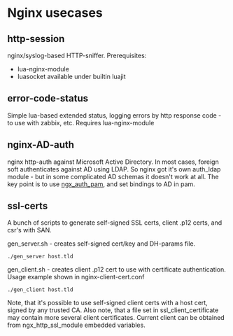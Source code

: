 # Nginx usecases

## http-session 

nginx/syslog-based HTTP-sniffer. Prerequisites:
 - lua-nginx-module
 - luasocket available under builtin luajit 

## error-code-status 

Simple lua-based extended status, logging errors by http response code - to use with zabbix, etc. Requires lua-nginx-module

## nginx-AD-auth 

nginx http-auth against Microsoft Active Directory. 
In most cases, foreign soft authenticates against AD using LDAP. So nginx got it's own auth_ldap module - but in some complicated AD schemas it doesn't work at all. 
The key point is to use [ngx_auth_pam](https://github.com/sto/ngx_http_auth_pam_module), and set bindings to AD in pam. 

## ssl-certs

A bunch of scripts to generate self-signed SSL certs, client .p12 certs, and csr's with SAN. 

gen_server.sh - creates self-signed cert/key and DH-params file. 
```
./gen_server host.tld 

```

gen_client.sh - creates client .p12 cert to use with certificate authentication. Usage example shown in nginx-client-cert.conf
```
./gen_client host.tld 

```
Note, that it's possible to use self-signed client certs with a host cert, signed by any trusted CA. 
Also note, that a file set in ssl_client_certificate may contain more several client certificates. Current client can be obtained from ngx_http_ssl_module embedded variables. 
